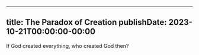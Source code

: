 
---
title: The Paradox of Creation
publishDate: 2023-10-21T00:00:00-00:00
---

If God created everything, who created God then?
